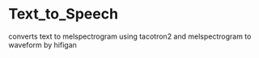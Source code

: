 # Text_to_Speech
converts text to melspectrogram using tacotron2 and melspectrogram to waveform by hifigan
